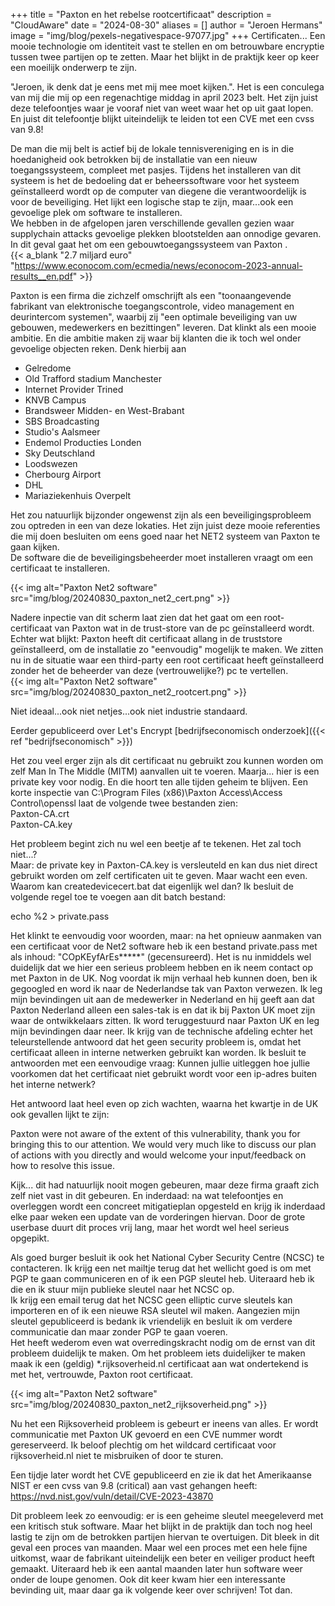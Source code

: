 +++
title = "Paxton en het rebelse rootcertificaat"
description = "CloudAware"
date = "2024-08-30"
aliases = []
author = "Jeroen Hermans"
image = "img/blog/pexels-negativespace-97077.jpg"
+++
Certificaten... Een mooie technologie om identiteit vast te stellen en om betrouwbare encryptie tussen twee
partijen op te zetten. Maar het blijkt in de praktijk keer op keer een moeilijk onderwerp te zijn.
<!--more-->
"Jeroen, ik denk dat je eens met mij mee moet kijken.". Het is een conculega van mij die mij op een regenachtige middag
in april 2023 belt. Het zijn juist deze telefoontjes waar je vooraf niet van weet waar het op uit gaat lopen. En juist
dit telefoontje blijkt uiteindelijk te leiden tot een CVE met een cvss van 9.8!  

De man die mij belt is actief bij de lokale tennisvereniging en is in die hoedanigheid ook betrokken bij de installatie 
van een nieuw toegangssysteem, compleet met pasjes. Tijdens het installeren van dit systeem is het de bedoeling dat
er beheerssoftware voor het systeem geïnstalleerd wordt op de computer van diegene die verantwoordelijk is voor
de beveiliging. Het lijkt een logische stap te zijn, maar...ook een gevoelige plek om software te installeren.  
We hebben in de afgelopen jaren verschillende gevallen gezien waar supplychain attacks gevoelige plekken blootstelden 
aan onnodige gevaren. In dit geval gaat het om een gebouwtoegangssysteem van Paxton <LINK>.  
{{< a_blank "2.7 miljard euro" "https://www.econocom.com/ecmedia/news/econocom-2023-annual-results__en.pdf" >}}

Paxton is een firma die zichzelf omschrijft als een "toonaangevende fabrikant van elektronische toegangscontrole, video 
management en deurintercom systemen", waarbij zij "een optimale beveiliging van uw gebouwen, medewerkers en bezittingen" 
leveren. Dat klinkt als een mooie ambitie. En die ambitie maken zij waar bij klanten die ik toch wel onder gevoelige
objecten reken. Denk hierbij aan 

- Gelredome
- Old Trafford stadium Manchester
- Internet Provider Trined
- KNVB Campus
- Brandsweer Midden- en West-Brabant
- SBS Broadcasting
- Studio's Aalsmeer
- Endemol Producties Londen
- Sky Deutschland
- Loodswezen
- Cherbourg Airport
- DHL
- Mariaziekenhuis Overpelt

Het zou natuurlijk bijzonder ongewenst zijn als een beveiligingsprobleem zou optreden in een van deze lokaties. Het zijn 
juist deze mooie referenties die mij doen besluiten om eens goed naar het NET2 <LINK> systeem van Paxton te gaan kijken.  
De software die de beveiligingsbeheerder moet installeren vraagt om een certificaat te installeren.

{{< img alt="Paxton Net2 software" src="img/blog/20240830_paxton_net2_cert.png" >}}  

Nadere inpectie van dit scherm laat zien dat het gaat om een root-certificaat van Paxton wat in de trust-store van de
pc geïnstalleerd wordt.  
Echter wat blijkt: Paxton heeft dit certificaat allang in de truststore geïnstalleerd, om de installatie zo "eenvoudig" 
mogelijk te maken. We zitten nu in de situatie waar een third-party een root certificaat heeft geïnstalleerd zonder
het de beheerder van deze (vertrouwelijke?) pc te vertellen.  
{{< img alt="Paxton Net2 software" src="img/blog/20240830_paxton_net2_rootcert.png" >}}  

Niet ideaal...ook niet netjes...ook niet industrie standaard. 

Eerder gepubliceerd over Let's Encrypt
[bedrijfseconomisch onderzoek]({{< ref "bedrijfseconomisch" >}})

Het zou veel erger zijn als dit certificaat nu gebruikt 
zou kunnen worden om zelf Man In The Middle (MITM) aanvallen uit te voeren. Maarja... hier is een private key voor nodig. 
En die hoort ten alle tijden geheim te blijven. Een korte inspectie van 
C:\Program Files (x86)\Paxton Access\Access Control\openssl laat de volgende twee bestanden zien:  
Paxton-CA.crt  
Paxton-CA.key  

Het probleem begint zich nu wel een beetje af te tekenen. Het zal toch niet...?  
Maar: de private key in Paxton-CA.key is versleuteld en kan dus niet direct gebruikt worden om zelf certificaten 
uit te geven. Maar wacht een even. Waarom kan createdevicecert.bat dat eigenlijk wel dan? Ik besluit de volgende regel 
toe te voegen aan dit batch bestand:  

echo %2 > private.pass  

Het klinkt te eenvoudig voor woorden, maar: na het opnieuw aanmaken van een certificaat voor de Net2 software heb ik 
een bestand private.pass met als inhoud: "COpKEyfArEs*****" (gecensureerd). Het is nu inmiddels wel duidelijk dat we hier een
serieus probleem hebben en ik neem contact op met Paxton in de UK. Nog voordat ik mijn verhaal heb kunnen doen, ben ik 
gegoogled en word ik naar de Nederlandse tak van Paxton verwezen. Ik leg mijn bevindingen uit aan de medewerker in 
Nederland en hij geeft aan dat Paxton Nederland alleen een sales-tak is en dat ik bij Paxton UK moet zijn waar de 
ontwikkelaars zitten. Ik word teruggestuurd naar Paxton UK en leg mijn bevindingen daar neer. Ik krijg van de technische
afdeling echter het teleurstellende antwoord dat het geen security probleem is, omdat het certificaat alleen in interne
netwerken gebruikt kan worden. Ik besluit te antwoorden met een eenvoudige vraag: Kunnen jullie uitleggen hoe jullie 
voorkomen dat het certificaat niet gebruikt wordt voor een ip-adres buiten het interne netwerk?  

Het antwoord laat heel even op zich wachten, waarna het kwartje in de UK ook gevallen lijkt te zijn:

Paxton were not aware of the extent of this vulnerability, thank you for bringing this to our attention. 
We would very much like to discuss our plan of actions with you directly and would welcome your input/feedback on how 
to resolve this issue.

Kijk... dit had natuurlijk nooit mogen gebeuren, maar deze firma graaft zich zelf niet vast in dit gebeuren. En inderdaad:
na wat telefoontjes en overleggen wordt een concreet mitigatieplan opgesteld en krijg ik inderdaad elke paar weken een 
update van de vorderingen hiervan. Door de grote userbase duurt dit proces vrij lang, maar het wordt wel heel serieus
opgepikt.

Als goed burger besluit ik ook het National Cyber Security Centre (NCSC) te contacteren. Ik krijg een net mailtje terug dat het 
wellicht goed is om met PGP te gaan communiceren en of ik een PGP sleutel heb. Uiteraard heb ik die en ik stuur mijn
publieke sleutel naar het NCSC op.  
Ik krijg een email terug dat het NCSC geen elliptic curve sleutels kan importeren en of ik een nieuwe RSA sleutel wil 
maken. Aangezien mijn sleutel gepubliceerd is bedank ik vriendelijk en besluit ik om verdere communicatie dan maar 
zonder PGP te gaan voeren.  
Het heeft wederom even wat overredingskracht nodig om de ernst van dit probleem duidelijk te maken. Om het probleem iets
duidelijker te maken maak ik een (geldig) *.rijksoverheid.nl certificaat aan wat ondertekend is met het, vertrouwde,
Paxton root certificaat.

{{< img alt="Paxton Net2 software" src="img/blog/20240830_paxton_net2_rijksoverheid.png" >}}  

Nu het een Rijksoverheid probleem is 
gebeurt er ineens van alles. Er wordt communicatie met Paxton UK gevoerd en een CVE nummer wordt gereserveerd. Ik 
beloof plechtig om het wildcard certificaat voor rijksoverheid.nl niet te misbruiken of door te sturen.

Een tijdje later wordt het CVE gepubliceerd en zie ik dat het Amerikaanse NIST er een cvss van 9.8 (critical) aan
vast gehangen heeft:
https://nvd.nist.gov/vuln/detail/CVE-2023-43870

Dit probleem leek zo eenvoudig: er is een geheime sleutel meegeleverd met een kritisch stuk software. Maar het blijkt 
in de praktijk dan toch nog heel lastig te zijn om de betrokken partijen hiervan te overtuigen. Dit bleek in dit geval 
een proces van maanden. Maar wel een proces met een hele fijne uitkomst, waar de fabrikant uiteindelijk een beter
en veiliger product heeft gemaakt. Uiteraard heb ik een aantal maanden later hun software weer onder de loupe genomen.
Ook dit keer kwam hier een interessante bevinding uit, maar daar ga ik volgende keer over schrijven! Tot dan.

